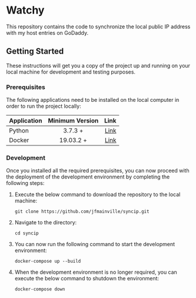 # Watchy

This repository contains the code to synchronize the local public IP address with my host entries on GoDaddy.

## Getting Started

These instructions will get you a copy of the project up and running on your local machine for development and testing purposes.

### Prerequisites

The following applications need to be installed on the local computer in order to run the project locally:

| Application | Minimum Version |                                       Link |
| ----------- | :-------------: | -----------------------------------------: |
| Python      |     3.7.3 +     |  [Link](https://www.python.org/downloads/) |
| Docker      |    19.03.2 +    | [Link](https://www.docker.com/get-started) |

### Development

Once you installed all the required prerequisites, you can now proceed with the deployment of the development environment by completing the following steps:

1. Execute the below command to download the repository to the local machine:

    `git clone https://github.com/jfmainville/syncip.git`

2. Navigate to the directory:

    `cd syncip`

3. You can now run the following command to start the development environment:

    `docker-compose up --build`

4. When the development environment is no longer required, you can execute the below command to shutdown the environment:

    `docker-compose down`
